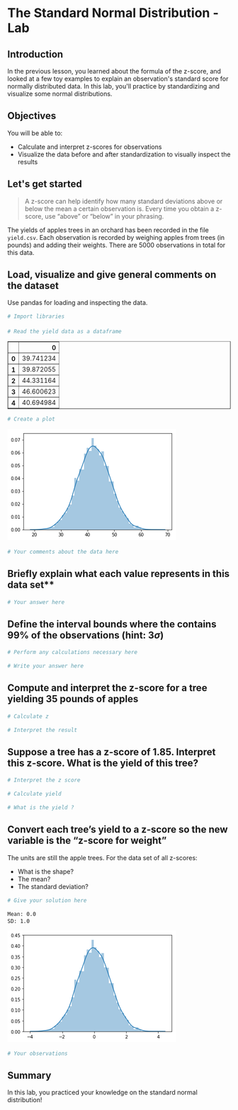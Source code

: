 
# The Standard Normal Distribution - Lab

## Introduction

In the previous lesson, you learned about the formula of the z-score, and looked at a few toy examples to explain an observation's standard score for normally distributed data. In this lab, you'll practice by standardizing and visualize some normal distributions.

## Objectives

You will be able to:

* Calculate and interpret z-scores for observations
* Visualize the data before and after standardization to visually inspect the results 

## Let's get started

> A z-score can help identify how many standard deviations above or below the mean a certain observation is. Every time you obtain a z-score, use “above” or “below” in your phrasing.

The yields of apples trees in an orchard has been recorded in the file `yield.csv`. Each observation is recorded by weighing apples from trees (in pounds) and adding their weights. There are 5000 observations in total for this data. 

## Load, visualize and give general comments on the dataset

Use pandas for loading and inspecting the data.


```python
# Import libraries

# Read the yield data as a dataframe

```




<div>
<style scoped>
    .dataframe tbody tr th:only-of-type {
        vertical-align: middle;
    }

    .dataframe tbody tr th {
        vertical-align: top;
    }

    .dataframe thead th {
        text-align: right;
    }
</style>
<table border="1" class="dataframe">
  <thead>
    <tr style="text-align: right;">
      <th></th>
      <th>0</th>
    </tr>
  </thead>
  <tbody>
    <tr>
      <th>0</th>
      <td>39.741234</td>
    </tr>
    <tr>
      <th>1</th>
      <td>39.872055</td>
    </tr>
    <tr>
      <th>2</th>
      <td>44.331164</td>
    </tr>
    <tr>
      <th>3</th>
      <td>46.600623</td>
    </tr>
    <tr>
      <th>4</th>
      <td>40.694984</td>
    </tr>
  </tbody>
</table>
</div>




```python
# Create a plot
```


![png](index_files/index_2_0.png)



```python
# Your comments about the data here

```

## Briefly explain what each value represents in this data set**


```python
# Your answer here

```

## Define the interval bounds where the contains 99% of the observations (hint: $3\sigma$)


```python
# Perform any calculations necessary here

```


```python
# Write your answer here 

```

## Compute and interpret the z-score for a tree yielding 35 pounds of apples


```python
# Calculate z

```


```python
# Interpret the result

```

## Suppose a tree has a z-score of 1.85. Interpret this z-score. What is the yield of this tree?


```python
# Interpret the z score

```


```python
# Calculate yield

```


```python
# What is the yield ?

```

##  Convert each tree’s yield to a z-score so the new variable is the “z-score for weight”

The units are still the apple trees. For the data set of all z-scores:

* What is the shape? 
* The mean? 
* The standard deviation?


```python
# Give your solution here 

```

    Mean: 0.0
    SD: 1.0



![png](index_files/index_17_1.png)



```python
# Your observations

```

## Summary

In this lab, you practiced your knowledge on the standard normal distribution!
